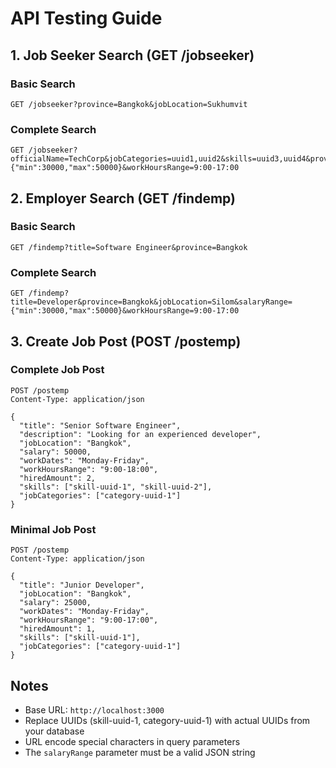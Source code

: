 # API Testing Guide

## 1. Job Seeker Search (GET /jobseeker)

### Basic Search

```
GET /jobseeker?province=Bangkok&jobLocation=Sukhumvit
```

### Complete Search

```
GET /jobseeker?officialName=TechCorp&jobCategories=uuid1,uuid2&skills=uuid3,uuid4&province=Bangkok&jobLocation=Sukhumvit&salaryRange={"min":30000,"max":50000}&workHoursRange=9:00-17:00
```

## 2. Employer Search (GET /findemp)

### Basic Search

```
GET /findemp?title=Software Engineer&province=Bangkok
```

### Complete Search

```
GET /findemp?title=Developer&province=Bangkok&jobLocation=Silom&salaryRange={"min":30000,"max":50000}&workHoursRange=9:00-17:00
```

## 3. Create Job Post (POST /postemp)

### Complete Job Post

```
POST /postemp
Content-Type: application/json

{
  "title": "Senior Software Engineer",
  "description": "Looking for an experienced developer",
  "jobLocation": "Bangkok",
  "salary": 50000,
  "workDates": "Monday-Friday",
  "workHoursRange": "9:00-18:00",
  "hiredAmount": 2,
  "skills": ["skill-uuid-1", "skill-uuid-2"],
  "jobCategories": ["category-uuid-1"]
}
```

### Minimal Job Post

```
POST /postemp
Content-Type: application/json

{
  "title": "Junior Developer",
  "jobLocation": "Bangkok",
  "salary": 25000,
  "workDates": "Monday-Friday",
  "workHoursRange": "9:00-17:00",
  "hiredAmount": 1,
  "skills": ["skill-uuid-1"],
  "jobCategories": ["category-uuid-1"]
}
```

## Notes

- Base URL: `http://localhost:3000`
- Replace UUIDs (skill-uuid-1, category-uuid-1) with actual UUIDs from your database
- URL encode special characters in query parameters
- The `salaryRange` parameter must be a valid JSON string
